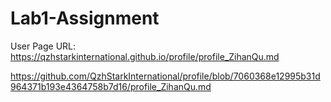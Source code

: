 # Lab1-Assignment

User Page URL: https://qzhstarkinternational.github.io/profile/profile_ZihanQu.md

https://github.com/QzhStarkInternational/profile/blob/7060368e12995b31d964371b193e4364758b7d16/profile_ZihanQu.md


